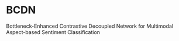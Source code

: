 # BCDN
Bottleneck-Enhanced Contrastive Decoupled Network for Multimodal Aspect-based Sentiment Classification
